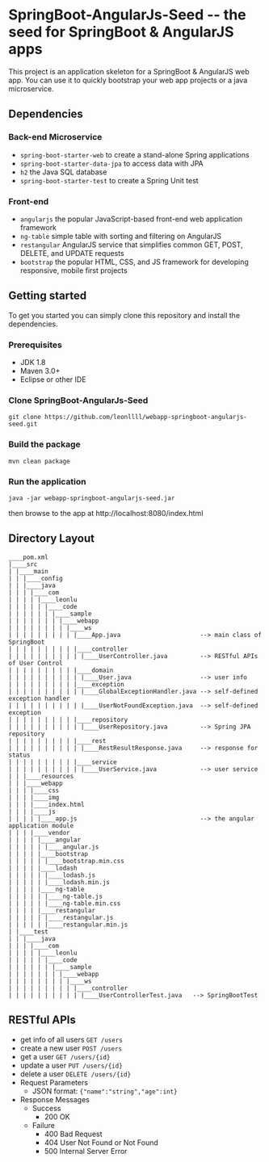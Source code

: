 # SpringBoot-AngularJs-Seed -- the seed for SpringBoot & AngularJS apps
This project is an application skeleton for a SpringBoot & AngularJS web app. You can use it to quickly bootstrap your web app projects or a java microservice.

## Dependencies
### Back-end Microservice
* `spring-boot-starter-web` to create a stand-alone Spring applications
* `spring-boot-starter-data-jpa` to access data with JPA
* `h2` the Java SQL database
* `spring-boot-starter-test` to create a Spring Unit test

### Front-end
* `angularjs` the popular JavaScript-based front-end web application framework
* `ng-table` simple table with sorting and filtering on AngularJS
* `restangular` AngularJS service that simplifies common GET, POST, DELETE, and UPDATE requests
* `bootstrap` the popular HTML, CSS, and JS framework for developing responsive, mobile first projects

## Getting started
To get you started you can simply clone this repository and install the dependencies.
### Prerequisites
* JDK 1.8
* Maven 3.0+
* Eclipse or other IDE

### Clone SpringBoot-AngularJs-Seed
```
git clone https://github.com/leonllll/webapp-springboot-angularjs-seed.git
```
### Build the package
```
mvn clean package
```
### Run the application
```
java -jar webapp-springboot-angularjs-seed.jar
```
then browse to the app at http://localhost:8080/index.html

## Directory Layout
```
____pom.xml
|____src
| |____main
| | |____config
| | |____java
| | | |____com
| | | | |____leonlu
| | | | | |____code
| | | | | | |____sample
| | | | | | | |____webapp
| | | | | | | | |____ws
| | | | | | | | | |____App.java                      --> main class of SpringBoot
| | | | | | | | | |____controller
| | | | | | | | | | |____UserController.java         --> RESTful APIs of User Control
| | | | | | | | | |____domain
| | | | | | | | | | |____User.java                   --> user info
| | | | | | | | | |____exception
| | | | | | | | | | |____GlobalExceptionHandler.java --> self-defined exception handler
| | | | | | | | | | |____UserNotFoundException.java  --> self-defined exception
| | | | | | | | | |____repository
| | | | | | | | | | |____UserRepository.java         --> Spring JPA repository
| | | | | | | | | |____rest
| | | | | | | | | | |____RestResultResponse.java     --> response for status
| | | | | | | | | |____service
| | | | | | | | | | |____UserService.java            --> user service
| | |____resources
| | |____webapp
| | | |____css
| | | |____img
| | | |____index.html
| | | |____js
| | | | |____app.js                                  --> the angular application module
| | | |____vendor
| | | | |____angular                                 
| | | | | |____angular.js                            
| | | | |____bootstrap
| | | | | |____bootstrap.min.css
| | | | |____lodash
| | | | | |____lodash.js
| | | | | |____lodash.min.js
| | | | |____ng-table
| | | | | |____ng-table.js
| | | | | |____ng-table.min.css
| | | | |____restangular
| | | | | |____restangular.js
| | | | | |____restangular.min.js
| |____test
| | |____java
| | | |____com
| | | | |____leonlu
| | | | | |____code
| | | | | | |____sample
| | | | | | | |____webapp
| | | | | | | | |____ws
| | | | | | | | | |____controller
| | | | | | | | | | |____UserControllerTest.java   --> SpringBootTest
```

## RESTful APIs
* get info of all users
`GET /users`
* create a new user
`POST /users`
* get a user
`GET /users/{id}`
* update a user
`PUT /users/{id}`
* delete a user
`DELETE /users/{id}`
* Request Parameters
    * JSON format: `{"name":"string","age":int}`
* Response Messages
    * Success
        * 200 OK
    * Failure
        * 400 Bad Request
        * 404 User Not Found or Not Found
        * 500 Internal Server Error
